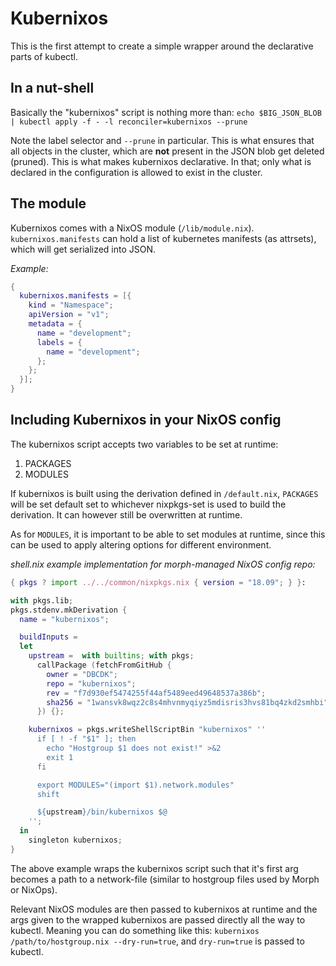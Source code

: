 # Kubernixos

This is the first attempt to create a simple wrapper around the declarative
parts of kubectl.

## In a nut-shell

Basically the "kubernixos" script is nothing more than:
`echo $BIG_JSON_BLOB | kubectl apply -f - -l reconciler=kubernixos --prune`

Note the label selector and `--prune` in particular.
This is what ensures that all objects in the cluster, which are **not** present
in the JSON blob get deleted (pruned). This is what makes kubernixos declarative.
In that; only what is declared in the configuration is allowed to
exist in the cluster.

## The module

Kubernixos comes with a NixOS module (`/lib/module.nix`). `kubernixos.manifests`
can hold a list of kubernetes manifests (as attrsets),
which will get serialized into JSON.

*Example:*

```nix
{
  kubernixos.manifests = [{
    kind = "Namespace";
    apiVersion = "v1";
    metadata = {
      name = "development";
      labels = {
        name = "development";
      };
    };
  }];
}
```

## Including Kubernixos in your NixOS config

The kubernixos script accepts two variables to be set at runtime:

1. PACKAGES
2. MODULES

If kubernixos is built using the derivation defined in `/default.nix`,
`PACKAGES` will be set default set to whichever nixpkgs-set is used to build the
derivation. It can however still be overwritten at runtime.

As for `MODULES`, it is important to be able to set modules at runtime, since
this can be used to apply altering options for different environment.

*shell.nix example implementation for morph-managed NixOS config repo:*

```nix
{ pkgs ? import ../../common/nixpkgs.nix { version = "18.09"; } }:

with pkgs.lib;
pkgs.stdenv.mkDerivation {
  name = "kubernixos";

  buildInputs =
  let
    upstream =  with builtins; with pkgs;
      callPackage (fetchFromGitHub {
        owner = "DBCDK";
        repo = "kubernixos";
        rev = "f7d930ef5474255f44af5489eed49648537a386b";
        sha256 = "1wansvk8wqz2c8s4mhvnmyqiyz5mdisris3hvs81bq4zkd2smhbi";
      }) {};

    kubernixos = pkgs.writeShellScriptBin "kubernixos" ''
      if [ ! -f "$1" ]; then
        echo "Hostgroup $1 does not exist!" >&2
        exit 1
      fi

      export MODULES="(import $1).network.modules"
      shift

      ${upstream}/bin/kubernixos $@
    '';
  in
    singleton kubernixos;
}
```

The above example wraps the kubernixos script such that it's first arg becomes
a path to a network-file (similar to hostgroup files used by Morph or NixOps).

Relevant NixOS modules are then passed to kubernixos at runtime and the args
given to the wrapped kubernixos are passed directly all the way to kubectl.
Meaning you can do something like this:
`kubernixos /path/to/hostgroup.nix --dry-run=true`,
and `dry-run=true` is passed to kubectl.
